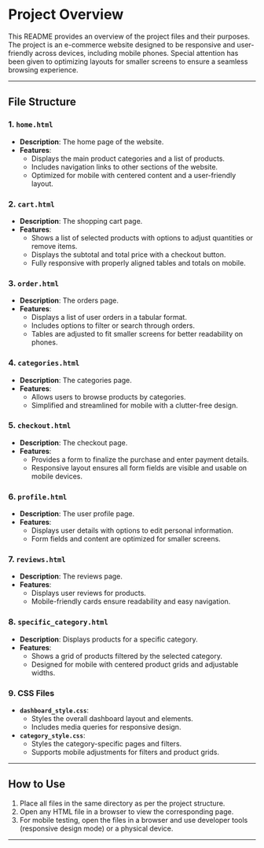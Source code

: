 # Project Overview

This README provides an overview of the project files and their purposes. The project is an e-commerce website designed to be responsive and user-friendly across devices, including mobile phones. Special attention has been given to optimizing layouts for smaller screens to ensure a seamless browsing experience.

---

## File Structure

### 1. **`home.html`**
   - **Description**: The home page of the website.
   - **Features**:
     - Displays the main product categories and a list of products.
     - Includes navigation links to other sections of the website.
     - Optimized for mobile with centered content and a user-friendly layout.

### 2. **`cart.html`**
   - **Description**: The shopping cart page.
   - **Features**:
     - Shows a list of selected products with options to adjust quantities or remove items.
     - Displays the subtotal and total price with a checkout button.
     - Fully responsive with properly aligned tables and totals on mobile.

### 3. **`order.html`**
   - **Description**: The orders page.
   - **Features**:
     - Displays a list of user orders in a tabular format.
     - Includes options to filter or search through orders.
     - Tables are adjusted to fit smaller screens for better readability on phones.

### 4. **`categories.html`**
   - **Description**: The categories page.
   - **Features**:
     - Allows users to browse products by categories.
     - Simplified and streamlined for mobile with a clutter-free design.

### 5. **`checkout.html`**
   - **Description**: The checkout page.
   - **Features**:
     - Provides a form to finalize the purchase and enter payment details.
     - Responsive layout ensures all form fields are visible and usable on mobile devices.

### 6. **`profile.html`**
   - **Description**: The user profile page.
   - **Features**:
     - Displays user details with options to edit personal information.
     - Form fields and content are optimized for smaller screens.

### 7. **`reviews.html`**
   - **Description**: The reviews page.
   - **Features**:
     - Displays user reviews for products.
     - Mobile-friendly cards ensure readability and easy navigation.

### 8. **`specific_category.html`**
   - **Description**: Displays products for a specific category.
   - **Features**:
     - Shows a grid of products filtered by the selected category.
     - Designed for mobile with centered product grids and adjustable widths.

### 9. **CSS Files**
   - **`dashboard_style.css`**:
     - Styles the overall dashboard layout and elements.
     - Includes media queries for responsive design.
   - **`category_style.css`**:
     - Styles the category-specific pages and filters.
     - Supports mobile adjustments for filters and product grids.

---

## How to Use

1. Place all files in the same directory as per the project structure.
2. Open any HTML file in a browser to view the corresponding page.
3. For mobile testing, open the files in a browser and use developer tools (responsive design mode) or a physical device.

---

